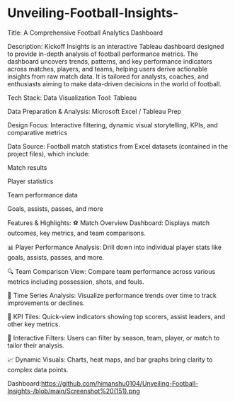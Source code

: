 # Unveiling-Football-Insights-
Title:
A Comprehensive Football Analytics Dashboard

Description:
Kickoff Insights is an interactive Tableau dashboard designed to provide in-depth analysis of football performance metrics. The dashboard uncovers trends, patterns, and key performance indicators across matches, players, and teams, helping users derive actionable insights from raw match data. It is tailored for analysts, coaches, and enthusiasts aiming to make data-driven decisions in the world of football.

Tech Stack:
Data Visualization Tool: Tableau

Data Preparation & Analysis: Microsoft Excel / Tableau Prep 

Design Focus: Interactive filtering, dynamic visual storytelling, KPIs, and comparative metrics

Data Source:
Football match statistics from Excel datasets (contained in the project files), which include:

Match results

Player statistics

Team performance data

Goals, assists, passes, and more

Features & Highlights:
⚽ Match Overview Dashboard: Displays match outcomes, key metrics, and team comparisons.



📊 Player Performance Analysis: Drill down into individual player stats like goals, assists, passes, and more.

🔍 Team Comparison View: Compare team performance across various metrics including possession, shots, and fouls.

📅 Time Series Analysis: Visualize performance trends over time to track improvements or declines.

🎯 KPI Tiles: Quick-view indicators showing top scorers, assist leaders, and other key metrics.

🔄 Interactive Filters: Users can filter by season, team, player, or match to tailor their analysis.

📈 Dynamic Visuals: Charts, heat maps, and bar graphs bring clarity to complex data points.

Dashboard:https://github.com/himanshu0104/Unveiling-Football-Insights-/blob/main/Screenshot%20(151).png
